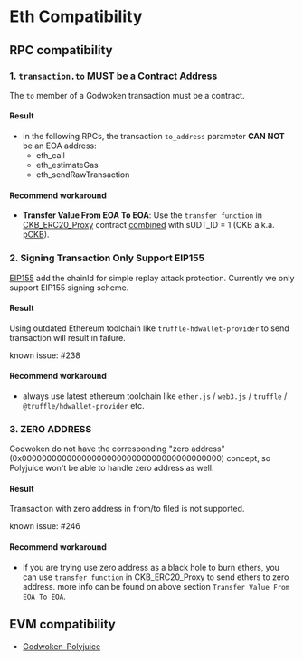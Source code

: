 # Eth Compatibility

## RPC compatibility

### 1. `transaction.to` MUST be a Contract Address

The `to` member of a Godwoken transaction must be a contract.

#### Result

- in the following RPCs, the transaction `to_address` parameter **CAN NOT** be an EOA address:
  - eth_call
  - eth_estimateGas
  - eth_sendRawTransaction

#### Recommend workaround

- **Transfer Value From EOA To EOA**: Use the `transfer function` in [CKB_ERC20_Proxy](https://github.com/nervosnetwork/godwoken-polyjuice/blob/3f1ad5b/solidity/erc20/README.md) contract [combined](https://github.com/nervosnetwork/godwoken-polyjuice/blob/3f1ad5b322/solidity/erc20/SudtERC20Proxy_UserDefinedDecimals.sol#L154) with sUDT_ID = 1 (CKB a.k.a. [pCKB](https://github.com/nervosnetwork/godwoken/blob/compatibility-breaking-changes/docs/life_of_a_polyjuice_transaction.md#pckb)).

### 2. Signing Transaction Only Support EIP155

[EIP155](https://eips.ethereum.org/EIPS/eip-155) add the chainId for simple replay attack protection. Currently we only support EIP155 signing scheme.

#### Result

Using outdated Ethereum toolchain like `truffle-hdwallet-provider` to send transaction will result in failure.

known issue: #238

#### Recommend workaround

- always use latest ethereum toolchain like `ether.js` / `web3.js` / `truffle` / `@truffle/hdwallet-provider` etc.

### 3. ZERO ADDRESS

Godwoken do not have the corresponding "zero address"(0x0000000000000000000000000000000000000000) concept, so Polyjuice won't be able to handle zero address as well.

#### Result

Transaction with zero address in from/to filed is not supported.

known issue: #246

#### Recommend workaround

- if you are trying use zero address as a black hole to burn ethers, you can use `transfer function` in CKB_ERC20_Proxy to send ethers to zero address. more info can be found on above section `Transfer Value From EOA To EOA`.

## EVM compatibility

- [Godwoken-Polyjuice](https://github.com/nervosnetwork/godwoken-polyjuice/blob/compatibility-breaking-changes/docs/EVM-compatible.md)
